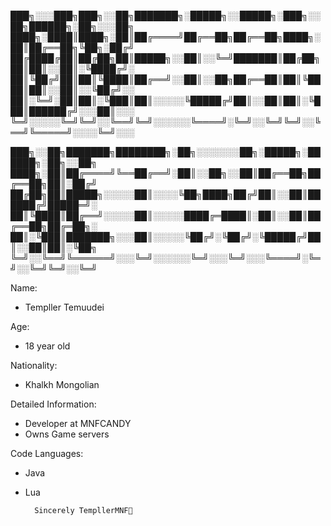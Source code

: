 
███╗░░░███╗███╗░░██╗███████╗░█████╗░░█████╗░███╗░░██╗██████╗░██╗░░░██╗
████╗░████║████╗░██║██╔════╝██╔══██╗██╔══██╗████╗░██║██╔══██╗╚██╗░██╔╝
██╔████╔██║██╔██╗██║█████╗░░██║░░╚═╝███████║██╔██╗██║██║░░██║░╚████╔╝░
██║╚██╔╝██║██║╚████║██╔══╝░░██║░░██╗██╔══██║██║╚████║██║░░██║░░╚██╔╝░░
██║░╚═╝░██║██║░╚███║██║░░░░░╚█████╔╝██║░░██║██║░╚███║██████╔╝░░░██║░░░
╚═╝░░░░░╚═╝╚═╝░░╚══╝╚═╝░░░░░░╚════╝░╚═╝░░╚═╝╚═╝░░╚══╝╚═════╝░░░░╚═╝░░░

███╗░░██╗███████╗████████╗░██╗░░░░░░░██╗░█████╗░██████╗░██╗░░██╗
████╗░██║██╔════╝╚══██╔══╝░██║░░██╗░░██║██╔══██╗██╔══██╗██║░██╔╝
██╔██╗██║█████╗░░░░░██║░░░░╚██╗████╗██╔╝██║░░██║██████╔╝█████═╝░
██║╚████║██╔══╝░░░░░██║░░░░░████╔═████║░██║░░██║██╔══██╗██╔═██╗░
██║░╚███║███████╗░░░██║░░░░░╚██╔╝░╚██╔╝░╚█████╔╝██║░░██║██║░╚██╗
╚═╝░░╚══╝╚══════╝░░░╚═╝░░░░░░╚═╝░░░╚═╝░░░╚════╝░╚═╝░░╚═╝╚═╝░░╚═╝

Name:
- Templler Temuudei

Age:
- 18 year old

Nationality:
- Khalkh Mongolian

Detailed Information:
- Developer at MNFCANDY
- Owns Game servers

Code Languages:
- Java
- Lua

        Sincerely TempllerMNF🔋
